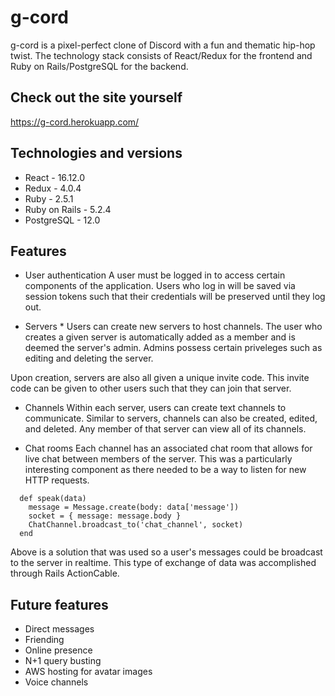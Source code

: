 # g-cord

g-cord is a pixel-perfect clone of Discord with a fun and thematic hip-hop
twist. The technology stack consists of React/Redux for the frontend and
Ruby on Rails/PostgreSQL for the backend.

## Check out the site yourself
https://g-cord.herokuapp.com/

## Technologies and versions
* React - 16.12.0
* Redux - 4.0.4
* Ruby - 2.5.1
* Ruby on Rails - 5.2.4
* PostgreSQL - 12.0

## Features
* User authentication
A user must be logged in to access certain components of the application.
Users who log in will be saved via session tokens such that their
credentials will be preserved until they log out.

* Servers *
Users can create new servers to host channels. The user who creates a 
given server is automatically added as a member and is deemed the
server's admin. Admins possess certain priveleges such as editing and
deleting the server.

Upon creation, servers are also all given a unique invite code. This
invite code can be given to other users such that they can join that
server.

* Channels
Within each server, users can create text channels to communicate.
Similar to servers, channels can also be created, edited, and deleted.
Any member of that server can view all of its channels.

* Chat rooms
Each channel has an associated chat room that allows for live chat between
members of the server. This was a particularly interesting component as there
needed to be a way to listen for new HTTP requests.

```
  def speak(data)
    message = Message.create(body: data['message'])
    socket = { message: message.body }
    ChatChannel.broadcast_to('chat_channel', socket)
  end
```

Above is a solution that was used so a user's messages could be broadcast to
the server in realtime. This type of exchange of data was accomplished through
Rails ActionCable.

## Future features
* Direct messages
* Friending
* Online presence
* N+1 query busting
* AWS hosting for avatar images
* Voice channels
